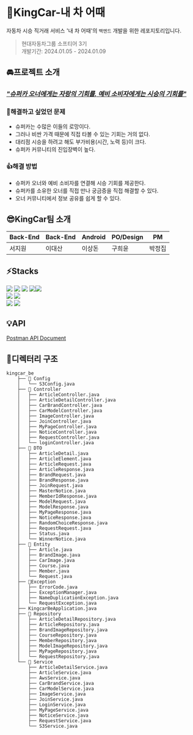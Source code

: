 # 👑KingCar-내 차 어때 
자동차 시승 직거래 서비스 '내 차 어때'의 `백엔드` 개발을 위한 레포지토리입니다.
> 현대자동차그룹 소프티어 3기</br>
> 개발기간: 2024.01.05 - 2024.01.09

## 🚘프로젝트 소개
### <U>*"슈퍼카 오너에게는 자랑의 기회를, 예비 소비자에게는 시승의 기회를"*</U>

### 🤞해결하고 싶었던 문제
- 슈퍼카는 수많은 이들의 로망이다. 
- 그러나 비싼 가격 때문에 직접 타볼 수 있는 기회는 거의 없다.
- 대리점 시승을 하려고 해도 부가비용(시간, 노력 등)이 크다.
- 슈퍼카 커뮤니티의 진입장벽이 높다.

### 👍해결 방법
- 슈퍼카 오너와 예비 소비자를 연결해 시승 기회를 제공한다.
- 슈퍼카를 소유한 오너를 직접 만나 궁금증을 직접 해결할 수 있다.
- 오너 커뮤니티에서 정보 공유를 쉽게 할 수 있다.

## 😎KingCar팀 소개
| Back-End | Back-End | Android | PO/Design | PM |
|----------|----------|---------|-----------|----|
|   서지원   |  이대산   |  이상돈   |   구희윤   |  박정집  |

## ⚡️Stacks
<img src="https://img.shields.io/badge/java17-red?style=for-the-badge&logo=oracle&logoColor=white"> <img src="https://img.shields.io/badge/spring-green?style=for-the-badge&logo=spring&logoColor=white"> <img src="https://img.shields.io/badge/gradle-blue?style=for-the-badge&logo=gradle&logoColor=white">
<img src="https://img.shields.io/badge/h2-white?style=for-the-badge&logo=java&logoColor=black"><img src="https://img.shields.io/badge/intelliJIDEA-black?style=for-the-badge&logo=intelliJIDEA&logoColor=white"></br>
<img src="https://img.shields.io/badge/amazon ec2-orange?style=for-the-badge&logo=amazonec2&logoColor=white"> <img src="https://img.shields.io/badge/amazon s3-deep green?style=for-the-badge&logo=amazons3&logoColor=white"></br>
<img src="https://img.shields.io/badge/github-black?style=for-the-badge&logo=github&logoColor=white"> <img src="https://img.shields.io/badge/git-red?style=for-the-badge&logo=git&logoColor=white">

## 💡API
[Postman API Document](https://documenter.getpostman.com/view/32166161/2s9YsJDYq5)

## 📁디렉터리 구조
~~~
kingcar_be
    ├── 📁 Config
    │   └── S3Config.java
    ├── 📁 Controller
    │   ├── ArticleController.java
    │   ├── ArticleDetailController.java
    │   ├── CarBrandController.java
    │   ├── CarModelController.java
    │   ├── ImageController.java
    │   ├── JoinController.java
    │   ├── MyPageController.java
    │   ├── NoticeController.java
    │   ├── RequestController.java
    │   └── loginController.java
    ├── 📁 DTO
    │   ├── ArticleDetail.java
    │   ├── ArticleElement.java
    │   ├── ArticleRequest.java
    │   ├── ArticleResponse.java
    │   ├── BrandRequest.java
    │   ├── BrandResponse.java
    │   ├── JoinRequest.java
    │   ├── MasterNotice.java
    │   ├── MemberIdResponse.java
    │   ├── ModelRequest.java
    │   ├── ModelResponse.java
    │   ├── MyPageResponse.java
    │   ├── NoticeResponse.java
    │   ├── RandomChoiceResponse.java
    │   ├── RequestRequest.java
    │   ├── Status.java
    │   └── WinnerNotice.java
    ├── 📁 Entity
    │   ├── Article.java
    │   ├── BrandImage.java
    │   ├── CarImage.java
    │   ├── Course.java
    │   ├── Member.java
    │   └── Request.java
    ├── 📁Exception
    │   ├── ErrorCode.java
    │   ├── ExceptionManager.java
    │   ├── NameDuplicationException.java
    │   └── RequestException.java
    ├── KingcarBeApplication.java
    ├── 📁 Repository
    │   ├── ArticleDetailRepository.java
    │   ├── ArticleRepository.java
    │   ├── BrandImageRepository.java
    │   ├── CourseRepository.java
    │   ├── MemberRepository.java
    │   ├── ModelImageRepository.java
    │   ├── MyPageRepository.java
    │   └── RequestRepository.java
    └── 📁 Service
        ├── ArticleDetailService.java
        ├── ArticleService.java
        ├── AwsService.java
        ├── CarBrandService.java
        ├── CarModelService.java
        ├── ImageService.java
        ├── JoinService.java
        ├── LoginService.java
        ├── MyPageService.java
        ├── NoticeService.java
        ├── RequestService.java
        └── S3Service.java
